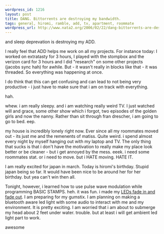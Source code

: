 ```yaml
--- 
wordpress_id: 1216
layout: post
title: DANG. Bittorrents are destroying my bandwidth.
tags: general, hiromi, ramble, add, tv, apartment, roommate
wordpress_url: http://www.nata2.org/2006/02/22/dang-bittorrents-are-destroying-my-bandwidth/
---
```

and sleep deprevation is destroying my ADD.

I really feel that ADD helps me work on all my projects. For instance today: I worked on extratasty for 3 hours, I played with the stompbox and the verizon card for 3 hours and I did "research" on some other projects (jacobs sync hah) for awhile. But - it wasn't really in blocks like that - it was threaded. So everything was happening at once.

I do think that this can get confusing and can lead to not being very productive - i just have to make sure that i am on track with everything.

hah.

whew. i am really sleepy. and i am watching really weird TV. I just watched will and grace, some other show which i forgot, two episodes of the golden girls and now the nanny. Rather than sit through fran drescher, i am going to go to bed. eep.

my house is incredibly lonely right now. Ever since all my roommates moved out - its just me and the remenents of matiss. Quite weird. i spend almost every night by myself hanging out with my laptop and TV. The only thing that sucks is that i don't have the motivation to really make my place look better or be cleaner - but i get annoyed by the mess. eeek. i need some roommates stat. or i need to move. but i HATE moving. HATE IT.

I am really excited for japan in march. Today is hiromi's birthday. Stupid japan being so far. It would have been nice to be around her for her birthday. but yea can't win then all.

Tonight, however, i learned how to use pulse wave modulation while programming BASIC STAMPS. heh. it was fun. i made my <a href="http://flickr.com/photos/natatwo/102881174/">LEDs fade in and fade out</a>. I am preparing for my gumstix. I am planning on making a bluetooth aware led light with some audio to interact with me and my environment. It is pretty exciting. I am worried that i am about to submerge my head about 2 feet under water. trouble. but at least i will get ambient led light part to work.

awesome
